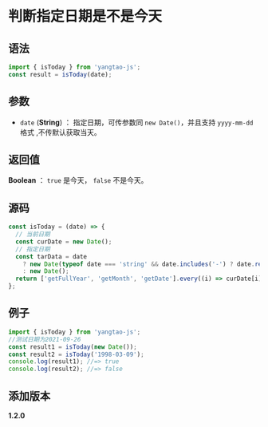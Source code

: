 # 判断指定日期是不是今天

## 语法

```js
import { isToday } from 'yangtao-js';
const result = isToday(date);
```

## 参数

- `date` (**String**) ： 指定日期，可传参数同 `new Date()`，并且支持 `yyyy-mm-dd`格式 ,不传默认获取当天。

## 返回值

**Boolean** ： `true` 是今天， `false` 不是今天。

## 源码

```js
const isToday = (date) => {
  // 当前日期
  const curDate = new Date();
  // 指定日期
  const tarData = date
    ? new Date(typeof date === 'string' && date.includes('-') ? date.replace(/-/g, '/') : date)
    : new Date();
  return ['getFullYear', 'getMonth', 'getDate'].every((i) => curDate[i]() === tarData[i]());
};
```

## 例子

```js
import { isToday } from 'yangtao-js';
//测试日期为2021-09-26
const result1 = isToday(new Date());
const result2 = isToday('1998-03-09');
console.log(result1); //=> true
console.log(result2); //=> false
```

## 添加版本

**1.2.0**
